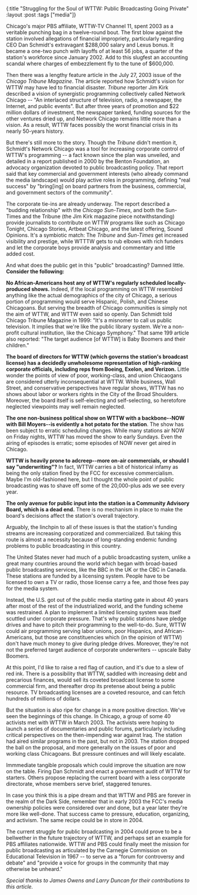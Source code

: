 {:title "Struggling for the Soul of WTTW: Public Broadcasting Going Private"
:layout :post
:tags  ["media"]}

Chicago's major PBS affiliate, WTTW-TV Channel 11, spent 2003 as a veritable
punching bag in a twelve-round bout. The first blow against the station
involved allegations of financial impropriety, particularly regarding CEO Dan
Schmidt's extravagant $288,000 salary and Lexus bonus. It became a one-two
punch with layoffs of at least 56 jobs, a quarter of the station's workforce
since January 2002. Add to this slugfest an accounting scandal where charges
of embezzlement fly to the tune of $600,000.  
  
Then there was a lengthy feature article in the July 27, 2003 issue of the
_Chicago Tribune Magazine_. The article reported how Schmidt's vision for WTTW
may have led to financial disaster. _Tribune_ reporter Jim Kirk described a
vision of synergistic programming collectively called Network Chicago -- "An
interlaced structure of television, radio, a newspaper, the Internet, and
public events". But after three years of promotion and $22 million dollars of
investment, the newspaper tanked, funding sources for the other ventures dried
up, and Network Chicago remains little more than a vision. As a result, WTTW
faces possibly the worst financial crisis in its nearly 50-years history.  
  
But there's still more to the story. Though the _Tribune_ didn't mention it,
Schmidt's Network Chicago was a tool for increasing corporate control of
WTTW's programming -- a fact known since the plan was unveiled, and detailed
in a report published in 2000 by the Benton Foundation, an advocacy
organization devoted to public broadcasting policy. That report said that key
commercial and government interests (who already command the media landscape)
would play active roles in programming, defining "real success" by
"bring[ing] on board partners from the business, commercial, and government
sectors of the community".  
  
The corporate tie-ins are already underway. The report described a "budding
relationship" with the _Chicago Sun-Times_, and both the Sun-Times and the
Tribune (the Jim Kirk magazine piece notwithstanding) provide journalists to
contribute on WTTW programs like such as Chicago Tonight, Chicago Stories,
Artbeat Chicago, and the latest offering, Sound Opinions. It's a symbiotic
match: The _Tribune_ and _Sun-Times_ get increased visibility and prestige,
while WTTTW gets to rub elbows with rich funders and let the corporate boys
provide analysis and commentary and little added cost.  
  
And what does the public get in this "public" broadcasting? Damned little.
**Consider the following:**  
  
**No African-Americans host any of WTTW's regularly scheduled locally-produced shows.** Indeed, if the local programming on WTTW resembled anything like the actual demographics of the city of Chicago, a serious portion of programming would serve Hispanic, Polish, and Chinese Chicagoans. But serving the breadth of Chicago communities is simply not the aim of WTTW, and WTTW even said so openly. Dan Schmidt told Chicago Tribune Magazine in 1999: "It's a misnomer to call us public television. It implies that we're like the public library system. We're a non-profit cultural institution, like the Chicago Symphony." That same 199 article also reported: "The target audience [of WTTW] is Baby Boomers and their children."   
  
**The board of directors for WTTW (which governs the station's broadcast license) has a decidedly unwholesome representation of high-ranking corporate officials, including reps from Boeing, Exelon, and Verizon.** Little wonder the points of view of poor, working-class, and union Chicaogans are considered utterly inconsequential at WTTW. While business, Wall Street, and conservative perspectives have regular shows, WTTW has no shows about labor or workers rights in the City of the Broad Shoulders. Moreover, the board itself is self-electing and self-selecting, so heretofore neglected viewpoints may well remain neglected.   
  
**The one non-business political show on WTTW with a backbone--NOW with Bill Moyers--is evidently a hot potato for the station**. The show has been subject to erratic scheduling changes. While many stations air NOW on Friday nights, WTTW has moved the show to early Sundays. Even the airing of episodes is erratic; some episodes of NOW never get aired in Chicago.   
  
**WTTW is heavily prone to adcreep--more on-air commercials, or should I say "underwriting"?** In fact, WTTW carries a bit of historical infamy as being the only station fined by the FCC for excessive commercialism. Maybe I'm old-fashioned here, but I thought the whole point of public broadcasting was to shave off some of the 20,000-plus ads we see every year.   
  
**The only avenue for public input into the station is a Community Advisory Board, which is a dead end.** There is no mechanism in place to make the board's decisions affect the station's overall trajectory.   
  
Arguably, the linchpin to all of these issues is that the station's funding
streams are increasing corporatized and commercialized. But taking this route
is almost a necessity because of long-standing endemic funding problems to
public broadcasting in this country.  
  
The United States never had much of a public broadcasting system, unlike a
great many countries around the world which began with broad-based public
broadcasting services, like the BBC in the UK or the CBC in Canada. These
stations are funded by a licensing system. People have to be licensed to own a
TV or radio, those license carry a fee, and those fees pay for the media
system.  
  
Instead, the U.S. got out of the public media starting gate in about 40 years
after most of the rest of the industrialized world, and the funding scheme was
restrained. A plan to implement a limited licensing system was itself scuttled
under corporate pressure. That's why public stations have pledge drives and
have to pitch their programming to the well-to-do. Sure, WTTW could air
programming serving labor unions, poor Hispanics, and African-Americans, but
those are constituencies which (in the opinion of WTTW) don't have much money
to give during pledge drives. Moreover, they're not not the preferred target
audience of corporate underwriters -- upscale Baby Boomers.  
  
At this point, I'd like to raise a red flag of caution, and it's due to a slew
of red ink. There is a possibility that WTTW, saddled with increasing debt and
precarious finances, would sell its coveted broadcast license to some
commercial firm, and thereafter drop its pretense about being a public
resource. TV broadcasting licenses are a coveted resource, and can fetch
hundreds of millions of dollars.  
  
But the situation is also ripe for change in a more positive direction. We've
seen the beginnings of this change. In Chicago, a group of some 40 activists
met with WTTW in March 2003. The activists were hoping to launch a series of
documentaries and public forums, particularly including critical perspectives
on the then-impending war against Iraq. The station had aired similar programs
in the past, but not in 2003. The station dropped the ball on the proposal,
and more generally on the issues of poor and working class Chicagoans. But
pressure continues and will likely escalate.  
  
Immmediate tangible proposals which could improve the situation are now on the
table. Firing Dan Schmidt and enact a government audit of WTTW for starters.
Others propose replacing the current board with a less corporate directorate,
whose members serve brief, staggered tenures.  
  
In case you think this is a pipe dream and that WTTW and PBS are forever in
the realm of the Dark Side, remember that in early 2003 the FCC's media
ownership policies were considered over and done, but a year later they're
more like well-done. That success came to pressure, education, organizing, and
activism. The same recipe could be in store in 2004.  
  
The current struggle for public broadcasting in 2004 could prove to be a
bellwether in the future trajectory of WTTW, and perhaps set an example for
PBS affiliates nationwide. WTTW and PBS could finally meet the mission for
public broadcasting as articulated by the Carnegie Commission on Educational
Television in 1967 -- to serve as a "forum for controversy and debate" and
"provide a voice for groups in the community that may otherwise be unheard."  
  
_Special thanks to James Owens and Larry Duncan for their contributions to this article._


